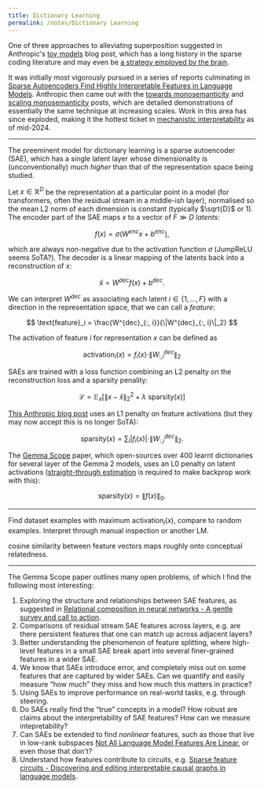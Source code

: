 ```yaml
---
title: Dictionary Learning
permalink: /notes/Dictionary Learning
---
```

One of three approaches to alleviating superposition suggested in Anthropic's [toy models](Toy%20Models%20of%20Superposition) blog post, which has a long history in the sparse coding literature and may even be [a strategy employed by the brain](Sparse%20coding%20with%20an%20overcomplete%20basis%20set:%20A%20strategy%20employed%20by%20V1?).

It was initially most vigorously pursued in a series of reports culminating in [Sparse Autoencoders Find Highly Interpretable Features in Language Models](Sparse%20Autoencoders%20Find%20Highly%20Interpretable%20Features%20in%20Language%20Models). Anthropic then came out with the [towards monosemanticity](Towards%20Monosemanticity%20-%20Decomposing%20Language%20Models%20With%20Dictionary%20Learning) and [scaling monosemanticity](Scaling%20Monosemanticity%20-%20Extracting%20Interpretable%20Features%20from%20Claude%203%20Sonnet) posts, which are detailed demonstrations of essentially the same technique at increasing scales. Work in this area has since exploded, making it the hottest ticket in [mechanistic interpretability](Mechanistic%20Interpretability) as of mid-2024.

---

The preeminent model for dictionary learning is a sparse autoencoder (SAE), which has a single latent layer whose dimensionality is (unconventionally) much *higher* than that of the representation space being studied.

Let $x\in \mathbb{R}^D$ be the representation at a particular point in a model (for transformers, often the residual stream in a middle-ish layer), normalised so the mean L2 norm of each dimension is constant (typically $\sqrt{D}$ or $1$). The encoder part of the SAE maps $x$ to a vector of $F\gg D$ *latents*:

$$
f(x) = \sigma(W^{enc}x + b^{enc}),
$$

which are always non-negative due to the activation function $\sigma$ (JumpReLU seems SoTA?). The decoder is a linear mapping of the latents back into a reconstruction of $x$:

$$
\hat{x} = W^{dec} f(x) + b^{dec}.
$$

We can interpret $W^{dec}$ as associating each latent $i\in\{1,\dots,F\}$ with a direction in the representation space, that we can call a *feature*:

$$
\text{feature}_i = \frac{W^{dec}_{:, i}}{\|W^{dec}_{:, i}\|_2}
$$

The activation of feature $i$ for representation $x$ can be defined as 

$$
\text{activation}_i(x) = f_i(x) \cdot \|W^{dec}_{:, i}\|_2
$$

SAEs are trained with a loss function combining an L2 penalty on the reconstruction loss and a sparsity penality:

$$
\mathcal{L}=\mathbb{E}_x\Big[\|x-\hat{x}\|_2^2 + \lambda\ \text{sparsity}(x)\Big]
$$

[This Anthropic blog post](https://transformer-circuits.pub/2024/april-update/index.html#training-saes) uses an L1 penalty on feature activations (but they may now accept this is no longer SoTA):

$$
\text{sparsity}(x)=\sum_i |f_i(x)| \cdot \|W^{dec}_{:, i}\|_2.
$$

 The [Gemma Scope](Gemma%20Scope:%20Open%20Sparse%20Autoencoders%20Everywhere%20All%20At%20Once%20on%20Gemma%202) paper, which open-sources over $400$ learnt dictionaries for several layer of the Gemma 2 models, uses an L0 penalty on latent activations ([straight-through estimation](straight-through%20estimation) is required to make backprop work with this):

$$
\text{sparsity}(x)=\|f(x)\|_0.
$$

---

Find dataset examples with maximum $\text{activation}_i(x)$, compare to random examples. Interpret through manual inspection or another LM.

cosine similarity between feature vectors maps roughly onto conceptual relatedness. 

---

The Gemma Scope paper outlines many open problems, of which I find the following most interesting:

1. Exploring the structure and relationships between SAE features, as suggested in [Relational composition in neural networks - A gentle survey and call to action](Relational%20composition%20in%20neural%20networks%20-%20A%20gentle%20survey%20and%20call%20to%20action).
2. Comparisons of residual stream SAE features across layers, e.g. are there persistent features that one can match up across adjacent layers?
3. Better understanding the phenomenon of feature splitting, where high-level features in a small SAE break apart into several finer-grained features in a wider SAE.
4. We know that SAEs introduce error, and completely miss out on some features that are captured by wider SAEs. Can we quantify and easily measure “how much” they miss and how much this matters in practice?
5. Using SAEs to improve performance on real-world tasks, e.g. through steering.
6. Do SAEs really find the “true” concepts in a model? How robust are claims about the interpretability of SAE features? How can we measure intepretability?
7. Can SAEs be extended to find *nonlinear* features, such as those that live in low-rank subspaces [Not All Language Model Features Are Linear](Not%20All%20Language%20Model%20Features%20Are%20Linear), or even those that don't?
8. Understand how features contribute to circuits, e.g. [Sparse feature circuits - Discovering and editing interpretable causal graphs in language models](Sparse%20feature%20circuits%20-%20Discovering%20and%20editing%20interpretable%20causal%20graphs%20in%20language%20models).